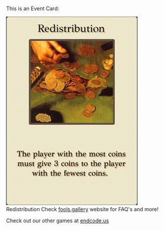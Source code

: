 This is an Event Card: 
 
 ![alt text](Redistribution.png?raw=true "Event Card")  
 Redistribution 
 Check [fools.gallery](https://fools.gallery/) website for FAQ's and more! 
 
 Check out our other games at [endcode.us](https://endcode.us/)